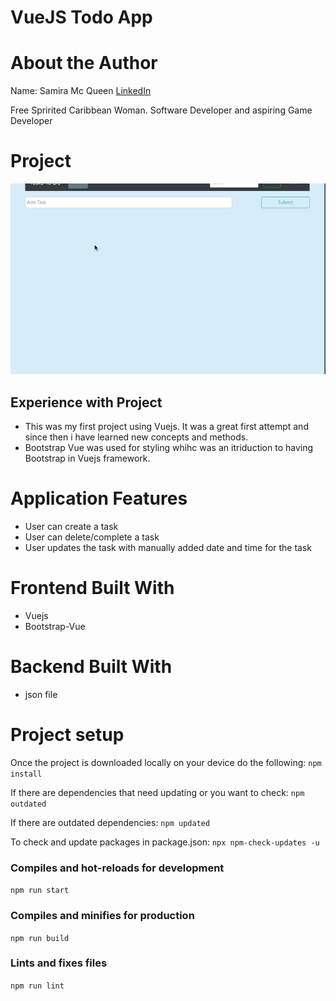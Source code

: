 # VueJS Todo App

# About the Author
Name: Samira Mc Queen
[LinkedIn](https://www.linkedin.com/in/samira-mc-queen-1882431a7/)

Free Spririted Caribbean Woman.
Software Developer and aspiring Game Developer

# Project 
![Video](./public/todo-app.gif)

## Experience with Project
- This was my first project using Vuejs. It was a great first attempt and since then i have learned new concepts and methods.
- Bootstrap Vue was used for styling whihc was an itriduction to having Bootstrap in Vuejs framework.

# Application Features
- User can create a task
- User can delete/complete a task
- User updates the task with manually added date and time for the task

# Frontend Built With
- Vuejs
- Bootstrap-Vue

# Backend Built With
- json file

# Project setup
Once the project is downloaded locally on your device do the following:
`
npm install
`

If there are dependencies that need updating or you want to check:
`
npm outdated
`

If there are outdated dependencies:
`
npm updated
`

To check and update packages in package.json:
`
npx npm-check-updates -u
`

### Compiles and hot-reloads for development
`
npm run start
`

### Compiles and minifies for production
`
npm run build
`

### Lints and fixes files
`
npm run lint
`
